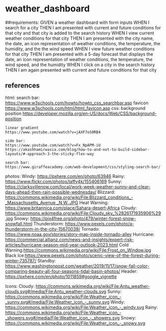 # weather_dashboard

##requirements:
GIVEN a weather dashboard with form inputs
WHEN I search for a city
THEN I am presented with current and future conditions for that city and that city is added to the search history
WHEN I view current weather conditions for that city
THEN I am presented with the city name, the date, an icon representation of weather conditions, the temperature, the humidity, and the the wind speed
WHEN I view future weather conditions for that city
THEN I am presented with a 5-day forecast that displays the date, an icon representation of weather conditions, the temperature, the wind speed, and the humidity
WHEN I click on a city in the search history
THEN I am again presented with current and future conditions for that city


## references
html:
    search bar:
    https://www.w3schools.com/howto/howto_css_searchbar.asp
    favicon
    https://www.w3schools.com/html/html_favicon.asp
css:
    background position
    https://developer.mozilla.org/en-US/docs/Web/CSS/background-position

    linear gradient
    https://www.youtube.com/watch?v=jAXF7oS0RB4

    side bar:
    https://www.youtube.com/watch?v=Fx_NpAPM-iU
    https://akashhamirwasia.com/blog/how-to-and-not-to-build-sidebar-layouts/#-approach-3-the-sticky-flex-way

    search bar:
    https://www.giraffeacademy.com/web-development/css/styling-search-bar/

photos:
    Windy: https://pxhere.com/en/photo/63946
    Rainy: https://www.flickr.com/photos/laffy4k/155406169
    Sunny: https://clarksvillenow.com/local/work-week-weather-sunny-and-clear-days-ahead-then-rain-possible-wednesday/
    Blizzard: https://commons.wikimedia.org/wiki/File:Blizzard_conditions_-_Massachusetts_Avenue,_N.W..JPG
    Heat Warning: https://www.britannica.com/place/Sahara-desert-Africa
    Cloudy: https://commons.wikimedia.org/wiki/File:Cloudy_sky_%2826171935906%29.jpg
    Snowy: https://pix4free.org/photo/479/winter-forest-snow-snowfall.html
    Thunderstorm: https://www.pexels.com/photo/a-thunderstorm-in-the-city-15670039/
    Tornado: https://www.noaa.gov/stories/story-map-inside-tornado-alley
    Hurricane: https://commercial.allianz.com/news-and-insights/expert-risk-articles/hurricane-season-mid-year-outlook-2023.html
    Cold Warning:https://commons.wikimedia.org/wiki/File:Frost_on_Window.jpg
    Black Ice:https://www.pexels.com/photo/scenic-view-of-the-forest-during-winter-735787/
    Standby: https://www.washingtonpost.com/weather/2019/11/17/snow-fall-color-comparing-beauty-all-four-seasons-tidal-basin-photos/
    Header: https://pxhere.com/en/photo/1011859#google_vignette

Icons:
    Cloudy: https://commons.wikimedia.org/wiki/File:Antu_weather-clouds.svg#/media/File:Antu_weather-clouds.svg
    Sunny: https://commons.wikimedia.org/wiki/File:Weather_icon_-_sunny.svg#/media/File:Weather_icon_-_sunny.svg
    Windy: https://commons.wikimedia.org/wiki/File:Weather_icon_-_windy.svg
    Rainy: https://commons.wikimedia.org/wiki/File:Weather_icon_-_showers.svg#/media/File:Weather_icon_-_showers.svg
    Snowy: https://commons.wikimedia.org/wiki/File:Weather_icon_-_snowy.svg